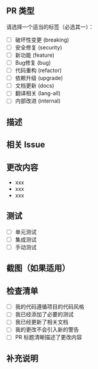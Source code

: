 ## PR 类型
请选择一个适当的标签（必选其一）：

- [ ] 破坏性变更 (breaking)
- [ ] 安全修复 (security)
- [ ] 新功能 (feature)
- [ ] Bug修复 (bug)
- [ ] 代码重构 (refactor)
- [ ] 依赖升级 (upgrade)
- [ ] 文档更新 (docs)
- [ ] 翻译相关 (lang-all)
- [ ] 内部改进 (internal)

## 描述
<!-- 请提供对此次更改的清晰描述。为什么需要这个更改？它解决了什么问题？ -->

## 相关 Issue
<!-- 请链接相关的 issue（如果有）。例如：Fixes #123 -->

## 更改内容
<!-- 详细描述具体更改了什么 -->

- xxx
- xxx
- xxx

## 测试
<!-- 描述如何测试你的更改 -->

- [ ] 单元测试
- [ ] 集成测试
- [ ] 手动测试

## 截图（如果适用）
<!-- 如果是UI相关的更改，请提供截图 -->

## 检查清单

- [ ] 我的代码遵循项目的代码风格
- [ ] 我已经添加了必要的测试
- [ ] 我已经更新了相关文档
- [ ] 我的更改不会引入新的警告
- [ ] PR 标题清晰描述了更改内容

## 补充说明
<!-- 任何其他相关信息 -->